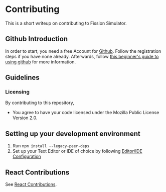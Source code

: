 # Contributing
This is a short writeup on contributing to Fission Simulator.

## Github Introduction
In order to start, you need a free Account for [Github](https://github.com).
Follow the registration steps if you have none already.
Afterwards, follow [this beginner's guide to using github](github.md) for more information.

## Guidelines
### Licensing
By contributing to this repository,
- You agree to have your code licensed under the Mozilla Public License Version 2.0.

## Setting up your development environment
1. Run `npm install --legacy-peer-deps`
2. Set up your Text Editor or IDE of choice by following [Editor/IDE Configuration](ide-configuration.md)

## React Contributions
See [React Contributions](react-contribution.md).
